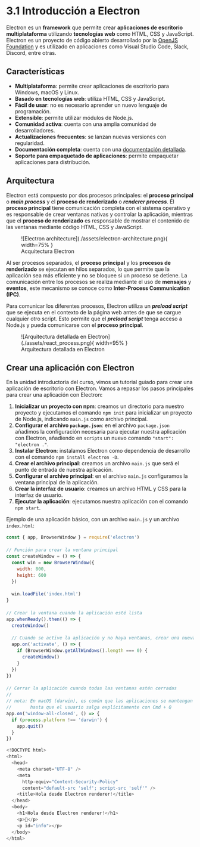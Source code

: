 # 3.1 Introducción a Electron

Electron es un **framework** que permite crear **aplicaciones de escritorio multiplataforma** utilizando **tecnologías web** como HTML, CSS y JavaScript. Electron es un proyecto de código abierto desarrollado por la [OpenJS Foundation](https://openjsf.org/) y es utilizado en aplicaciones como Visual Studio Code, Slack, Discord, entre otras.

## Características

- **Multiplataforma**: permite crear aplicaciones de escritorio para Windows, macOS y Linux.
- **Basado en tecnologías web**: utiliza HTML, CSS y JavaScript.
- **Fácil de usar**: no es necesario aprender un nuevo lenguaje de programación.
- **Extensible**: permite utilizar módulos de Node.js.
- **Comunidad activa**: cuenta con una amplia comunidad de desarrolladores.
- **Actualizaciones frecuentes**: se lanzan nuevas versiones con regularidad.
- **Documentación completa**: cuenta con una [documentación detallada](https://www.electronjs.org/docs).
- **Soporte para empaquetado de aplicaciones**: permite empaquetar aplicaciones para distribución.

## Arquitectura

Electron está compuesto por dos procesos principales: el **proceso principal** o _**main process**_ y el **proceso de renderizado** o _**renderer process**_. El **proceso principal** tiene comunicación completa con el sistema operativo y es responsable de crear ventanas nativas y controlar la aplicación, mientras que el **proceso de renderizado** es responsable de mostrar el contenido de las ventanas mediante código HTML, CSS y JavaScript.

<figure markdown="span">
    ![Electron architecture](./assets/electron-architecture.png){ width=75% }
    <figcaption>Acquitectura Electron</figcaption>
</figure>

Al ser procesos separados, el **proceso principal** y los **procesos de renderizado** se ejecutan en hilos separados, lo que permite que la aplicación sea más eficiente y no se bloquee si un proceso se detiene. La comunicación entre los procesos se realiza mediante el uso de **mensajes** y **eventos**, este mecanismo se conoce como **Inter-Process Communication (IPC)**.

Para comunicar los diferentes procesos, Electron utiliza un _**preload script**_ que se ejecuta en el contexto de la página web antes de que se cargue cualquier otro script. Esto permite que el _**preload script**_ tenga acceso a Node.js y pueda comunicarse con el **proceso principal**.

<figure markdown="span">
    ![Arquitectura detallada en Electron](./assets/react_process.png){ width=95% }
    <figcaption>Arquitectura detallada en Electron</figcaption>
</figure>

## Crear una aplicación con Electron

En la unidad introductoria del curso, vimos un tutorial guiado para crear una aplicación de escritorio con Electron. Vamos a repasar los pasos principales para crear una aplicación con Electron:

1. **Inicializar un proyecto con npm**: creamos un directorio para nuestro proyecto y ejecutamos el comando `npm init` para inicializar un proyecto de Node.js, indicando `main.js` como archivo principal.
2. **Configurar el archivo `package.json`**: en el archivo `package.json` añadimos la configuración necesaria para ejecutar nuestra aplicación con Electron, añadiendo en `scripts` un nuevo comando `"start": "electron ."`.
3. **Instalar Electron**: instalamos Electron como dependencia de desarrollo con el comando `npm install electron -D`.
4. **Crear el archivo principal**: creamos un archivo `main.js` que será el punto de entrada de nuestra aplicación.
5. **Configurar el archivo principal**: en el archivo `main.js` configuramos la ventana principal de la aplicación.
6. **Crear la interfaz de usuario**: creamos un archivo HTML y CSS para la interfaz de usuario.
7. **Ejecutar la aplicación**: ejecutamos nuestra aplicación con el comando `npm start`.

Ejemplo de una aplicación básico, con un archivo `main.js` y un archivo `index.html`:

```js linenums="1" title="main.js"
const { app, BrowserWindow } = require('electron')

// Función para crear la ventana principal
const createWindow = () => {
  const win = new BrowserWindow({
    width: 800,
    height: 600
  })

  win.loadFile('index.html')
}

// Crear la ventana cuando la aplicación esté lista
app.whenReady().then(() => {
  createWindow()

  // Cuando se active la aplicación y no haya ventanas, crear una nueva
  app.on('activate', () => {
    if (BrowserWindow.getAllWindows().length === 0) {
      createWindow()
    }
  })
})

// Cerrar la aplicación cuando todas las ventanas estén cerradas
//
// nota: En macOS (darwin), es común que las aplicaciones se mantengan activas
//       hasta que el usuario salga explícitamente con Cmd + Q
app.on('window-all-closed', () => {
  if (process.platform !== 'darwin') {
    app.quit()
  }
})
```

```js linenums="1" title="index.html"
<!DOCTYPE html>
<html>
  <head>
    <meta charset="UTF-8" />
    <meta
      http-equiv="Content-Security-Policy"
      content="default-src 'self'; script-src 'self'" />
    <title>Hola desde Electron renderer!</title>
  </head>
  <body>
    <h1>Hola desde Electron renderer!</h1>
    <p>👋</p>
    <p id="info"></p>
  </body>
</html>
```


